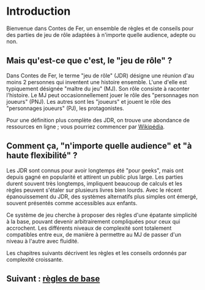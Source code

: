 # Introduction

Bienvenue dans Contes de Fer, un ensemble de règles et de conseils pour des parties de jeu de rôle adaptées à n'importe quelle audience, adepte ou non.

## Mais qu'est-ce que c'est, le "jeu de rôle" ?

Dans Contes de Fer, le terme "jeu de rôle" (JDR) désigne une réunion d'au moins 2 personnes qui inventent une histoire ensemble.
L'une d'elle est typiquement désignée "maître du jeu" (MJ). Son rôle consiste à raconter l'histoire. Le MJ peut occasionnellement jouer le rôle des "personnages non joueurs" (PNJ).
Les autres sont les "joueurs" et jouent le rôle des "personnages joueurs" (PJ), les protagonistes.

Pour une définition plus complète des JDR, on trouve une abondance de ressources en ligne ; vous pourriez commencer par [Wikipédia](https://fr.wikipedia.org/wiki/Jeu_de_r%C3%B4le_sur_table).

## Comment ça, "n'importe quelle audience" et "à haute flexibilité" ?

Les JDR sont connus pour avoir longtemps été "pour geeks", mais ont depuis gagné en popularité et attirent un public plus large.
Les parties durent souvent très longtemps, impliquent beaucoup de calculs et les règles peuvent s'étaler sur plusieurs livres bien lourds.
Avec le récent épanouissement du JDR, des systèmes alternatifs plus simples ont émergé, souvent présentés comme accessibles aux enfants.

Ce système de jeu cherche à proposer des règles d'une épatante simplicité à la base, pouvant devenir arbitrairement compliquées pour ceux qui accrochent. Les différents niveaux de complexité sont totalement compatibles entre eux, de manière à permettre au MJ de passer d'un niveau à l'autre avec fluidité.

Les chapitres suivants décrivent les règles et les conseils ordonnés par complexité croissante.

## Suivant : [règles de base](/chapters/02-core/french.md)
